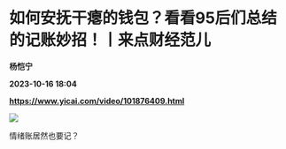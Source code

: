 # 如何安抚干瘪的钱包？看看95后们总结的记账妙招！丨来点财经范儿
**杨恺宁**

**2023-10-16 18:04**

**https://www.yicai.com/video/101876409.html**

![](http://imgcdn.yicai.com/vms-new/2023/10/acd9e65dfab7606dc693369ac596974c_vBAm.jpg) 

情绪账居然也要记？